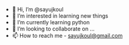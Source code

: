 - 👋 Hi, I’m @sayujkoul
- 👀 I’m interested in learning new things
- 🌱 I’m currently learning python
- 💞️ I’m looking to collaborate on ...
- 📫 How to reach me - sayujkoul@gmail.com

<!---
sayujkoul/sayujkoul is a ✨ special ✨ repository because its `README.md` (this file) appears on your GitHub profile.
You can click the Preview link to take a look at your changes.
--->
